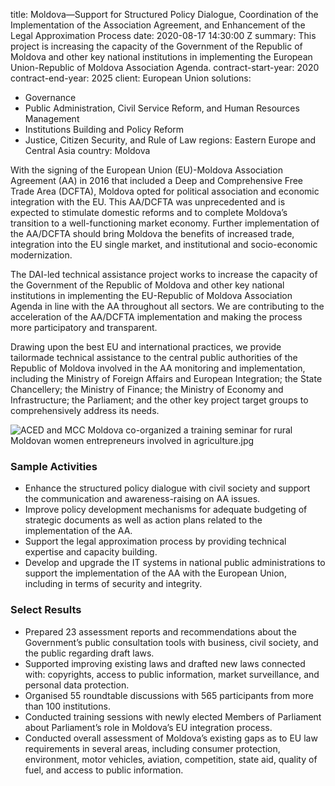 
title: Moldova—Support for Structured Policy Dialogue, Coordination of the Implementation
  of the Association Agreement, and Enhancement of the Legal Approximation Process
date: 2020-08-17 14:30:00 Z
summary: This project is increasing the capacity of the Government of the Republic
  of Moldova and other key national institutions in implementing the European Union-Republic
  of Moldova Association Agenda.
contract-start-year: 2020
contract-end-year: 2025
client: European Union
solutions:
- Governance
- Public Administration, Civil Service Reform, and Human Resources Management
- Institutions Building and Policy Reform
- Justice, Citizen Security, and Rule of Law
regions: Eastern Europe and Central Asia
country: Moldova


With the signing of the European Union (EU)-Moldova Association Agreement (AA) in 2016 that included a Deep and Comprehensive Free Trade Area (DCFTA), Moldova opted for political association and economic integration with the EU. This AA/DCFTA was unprecedented and is expected to stimulate domestic reforms and to complete Moldova’s transition to a well-functioning market economy. Further implementation of the AA/DCFTA should bring Moldova the benefits of increased trade, integration into the EU single market, and institutional and socio-economic modernization.

The DAI-led technical assistance project works to increase the capacity of the Government of the Republic of Moldova and other key national institutions in implementing the EU-Republic of Moldova Association Agenda in line with the AA throughout all sectors. We are contributing to the acceleration of the AA/DCFTA implementation and making the process more participatory and transparent.

Drawing upon the best EU and international practices, we provide tailormade technical assistance to the central public authorities of the Republic of Moldova involved in the AA monitoring and implementation, including the Ministry of Foreign Affairs and European Integration; the State Chancellery; the Ministry of Finance; the Ministry of Economy and Infrastructure; the Parliament; and the other key project target groups to comprehensively address its needs.

![ACED and MCC Moldova co-organized a training seminar for rural Moldovan women entrepreneurs involved in agriculture.jpg](/uploads/ACED%20and%20MCC%20Moldova%20co-organized%20a%20training%20seminar%20for%20rural%20Moldovan%20women%20entrepreneurs%20involved%20in%20agriculture.jpg)

### Sample Activities

* Enhance the structured policy dialogue with civil society and support the communication and awareness-raising on AA issues.
* Improve policy development mechanisms for adequate budgeting of strategic documents as well as action plans related to the implementation of the AA.
* Support the legal approximation process by providing technical expertise and capacity building.
* Develop and upgrade the IT systems in national public administrations to support the implementation of the AA with the European Union, including in terms of security and integrity.

### Select Results

* Prepared 23 assessment reports and recommendations about the Government’s public consultation tools with business, civil society, and the public regarding draft laws.
* Supported improving existing laws and drafted new laws connected with: copyrights, access to public information, market surveillance, and personal data protection.
* Organised 55 roundtable discussions with 565 participants from more than 100 institutions.
* Conducted training sessions with newly elected Members of Parliament about Parliament’s role in Moldova’s EU integration process.
* Conducted overall assessment of Moldova’s existing gaps as to EU law requirements in several areas, including consumer protection, environment, motor vehicles, aviation, competition, state aid, quality of fuel, and access to public information.

